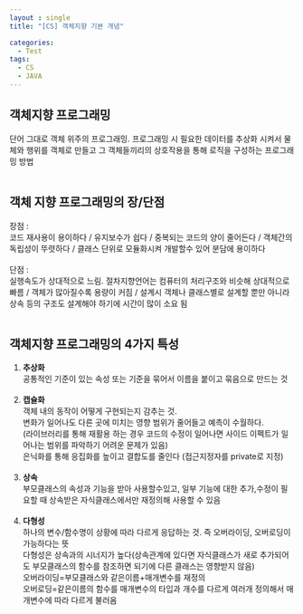 ```yaml
---
layout : single
title: "[CS] 객체지향 기본 개념"

categories:
  - Test
tags:
  - CS
  - JAVA
---
```


## 객체지향 프로그래밍

단어 그대로 객체 위주의 프로그래밍. 프로그래밍 시 필요한 데이터를 추상화 시켜서 물체와 행위를 객체로 만들고 그 객체들끼리의 상호작용을 통해 로직을 구성하는 프로그래밍 방법<br><br>

## 객체 지향 프로그래밍의 장/단점
장점 : <br> 코드 재사용이 용이하다 / 유지보수가 쉽다 / 중복되는 코드의 양이 줄어든다 / 객체간의 독립성이 뚜렷하다 / 클래스 단위로 모듈화시켜 개발할수 있어 분담에 용이하다<br><Br>단점 : <br>실행속도가 상대적으로 느림. 절차지향언어는 컴퓨터의 처리구조와 비슷해 상대적으로 빠름 / 객체가 많아질수록 용량이 커짐 / 설계시 객체나 클래스별로 설계할 뿐만 아니라 상속 등의 구조도 설계해야 하기에 시간이 많이 소요 됨 <br><br>
## 객체지향 프로그래밍의 4가지 특성

1. **추상화**<br>공통적인 기준이 있는 속성 또는 기준을 묶어서 이름을 붙이고 묶음으로 만드는 것 <br><br>
2. **캡슐화**<br>객체 내의 동작이 어떻게 구현되는지 감추는 것.<br> 변화가 일어나도 다른 곳에 미치는 영향 범위가 줄어들고 예측이 수월하다.<br> (라이브러리를 통해 재활용 하는 경우 코드의 수정이 일어나면 사이드 이펙트가 일어나는 범위를 파악하기 어려운 문제가 있음)<br>은닉화를 통해 응집화를 높이고 결합도를 줄인다 (접근지정자를 private로 지정)<br><br>
3. **상속**<br>부모클래스의 속성과 기능을 받아 사용할수있고, 일부 기능에 대한 추가,수정이 필요할 때 상속받은 자식클래스에서만 재정의해 사용할 수 있음<br><br>
4. **다형성**<br>하나의 변수/함수명이 상황에 따라 다르게 응답하는 것. 즉 오버라이딩, 오버로딩이 가능하다는 뜻<br>다형성은 상속과의 시너지가 높다(상속관계에 있다면 자식클래스가 새로 추가되어도 부모클래스의 함수를 참조하면 되기에 다른 클래스는 영향받지 않음)<br>오버라이딩=부모클래스와 같은이름+매개변수를 재정의<br>오버로딩=같은이름의 함수를 매개변수의 타입과 개수를 다르게 여러개 정의해서 매개변수에 따라 다르게 불러옴<br><br>
